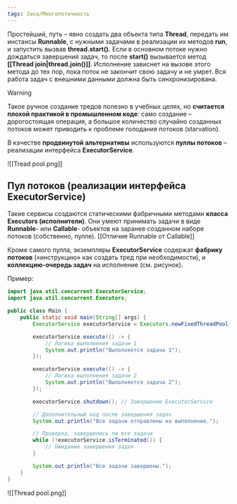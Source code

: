 ```yaml
---
tags: Java/Многопоточность
---
```

Простейший, путь – явно создать два объекта типа **Thread**, передать им инстансы **Runnable**, с нужными задачами в реализации их методов **run**, и запустить вызвав **thread.start().** Если в основном потоке нужно дождаться завершения задач, то после **start()** вызывается метод **[[Thread join|thread.join()]]**. Исполнение зависнет на вызове этого метода до тех пор, пока поток не закончит свою задачу и не умрет. Вся работа задач с внешними данными должна быть синхронизирована.

>[!Warning]
>Такое ручное создание тредов полезно в учебных целях, но **считается плохой практикой в промышленном коде**: само создание – дорогостоящая операция, а большое количество случайно созданных потоков может приводить к проблеме голодания потоков (starvation).
>
В качестве **продвинутой альтернативы** используются **пуллы потоков** – реализации интерфейса **ExecutorService**.

![[Tread pool.png]]

## Пул потоков (реализации интерфейса **ExecutorService**)
Такие сервисы создаются статическими фабричными методами **класса Executors (исполнители)**. Они умеют принимать задачи в виде **Runnable**- или **Callable**- объектов на заранее созданном наборе потоков (собственно, пулле).
[[Отличие Runnable от Callable]]

Кроме самого пулла, экземпляры **ExecutorService** содержат **фабрику потоков** («инструкцию» как создать тред при необходимости), и **коллекцию-очередь задач** на исполнение (см. рисунок).

Пример:
```java
import java.util.concurrent.ExecutorService;
import java.util.concurrent.Executors;

public class Main {
    public static void main(String[] args) {
        ExecutorService executorService = Executors.newFixedThreadPool(2);

        executorService.execute(() -> {
            // Логика выполнения задачи 1
            System.out.println("Выполняется задача 1");
        });

        executorService.execute(() -> {
            // Логика выполнения задачи 2
            System.out.println("Выполняется задача 2");
        });

        executorService.shutdown(); // Завершение ExecutorService

        // Дополнительный код после завершения задач
        System.out.println("Все задачи отправлены на выполнение.");

        // Проверка, завершились ли все задачи
        while (!executorService.isTerminated()) {
            // Ожидание завершения задач
        }

        System.out.println("Все задачи завершены.");
    }
}


```

![[Thread pool.png]]
